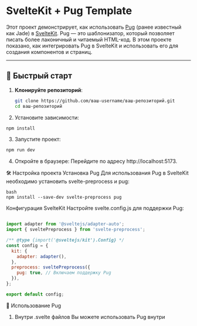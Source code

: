 # SvelteKit + Pug Template

Этот проект демонстрирует, как использовать [Pug](https://pugjs.org/) (ранее известный как Jade) в [SvelteKit](https://kit.svelte.dev/). Pug — это шаблонизатор, который позволяет писать более лаконичный и читаемый HTML-код. В этом проекте показано, как интегрировать Pug в SvelteKit и использовать его для создания компонентов и страниц.

---

## 🚀 Быстрый старт

1. **Клонируйте репозиторий**:
   ```bash
   git clone https://github.com/ваш-username/ваш-репозиторий.git
   cd ваш-репозиторий

2. Установите зависимости:
```bash
npm install
```


3. Запустите проект:
```bash
npm run dev
```
4. Откройте в браузере:
Перейдите по адресу http://localhost:5173.

🛠️ Настройка проекта
Установка Pug
Для использования Pug в SvelteKit необходимо установить svelte-preprocess и pug:


```
bash
npm install --save-dev svelte-preprocess pug
```
Конфигурация SvelteKit
Настройте svelte.config.js для поддержки Pug:

```javascript

import adapter from '@sveltejs/adapter-auto';
import { sveltePreprocess } from 'svelte-preprocess';

/** @type {import('@sveltejs/kit').Config} */
const config = {
  kit: {
    adapter: adapter(),
  },
  preprocess: sveltePreprocess({
    pug: true, // Включаем поддержку Pug
  }),
};

export default config;
```

🎯 Использование Pug
1. Внутри .svelte файлов
Вы можете использовать Pug внутри <template lang="pug">:


```svelte javascript
<script>
  let message = "Hello from Pug!";
</script>

<template lang="pug">
  h1 {message}
  p This is a Pug template inside Svelte.
</template>

<style>
  h1 {
    color: purple;
  }
  p {
    font-size: 1.2em;
  }
</style>
```

2. Внешние Pug файлы
Вы можете импортировать Pug файлы как строки и вставлять их с помощью {@html}:

svelte
Copy
<script>
  import pugTemplate from './template.pug?raw';
</script>

<template lang="pug">
  div
    {@html pugTemplate}
</template>

<style>
  h1 {
    color: purple;
  }
  p {
    font-size: 1.2em;
  }
</style>
```

Пример template.pug:

```pug
h1 Welcome to the Pug Page!
p This page is rendered using an external Pug file.
a(href="/") Go back to Home
```

🧩 Структура проекта
Copy
src/
├── lib/
│   └── Header.svelte       # Пример компонента
├── routes/
│   ├── +layout.svelte      # Основной макет
│   ├── +page.svelte        # Главная страница
│   └── pug/
│       ├── +page.svelte    # Страница с Pug
│       └── template.pug    # Внешний Pug файл
svelte.config.js            # Конфигурация SvelteKit
vite.config.js              # Конфигурация Vite

📦 Зависимости
SvelteKit — фреймворк для создания приложений на Svelte.

Pug — шаблонизатор для написания лаконичного HTML.

svelte-preprocess — препроцессор для Svelte.

📄 Лицензия
Этот проект распространяется под лицензией MIT. Подробности см. в файле LICENSE.

🙏 Благодарности
SvelteKit Documentation

Pug Documentation

svelte-preprocess
